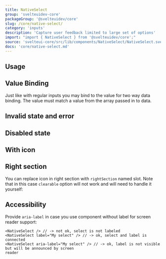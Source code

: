 ```yaml
---
title: NativeSelect
group: 'svelteuidev-core'
packageGroup: '@svelteuidev/core'
slug: /core/native-select/
category: 'inputs'
description: 'Capture user feedback limited to large set of options'
import: "import { NativeSelect } from '@svelteuidev/core';"
source: 'svelteui-core/src/lib/components/NativeSelect/NativeSelect.svelte'
docs: 'core/native-select.md'
---
```


<script>
	import { Demo, NativeSelectDemos } from '@svelteuidev/demos';
  	import { Heading } from 'components';
</script>

<Heading />

## Usage

<Demo demo={NativeSelectDemos.configurator} />

## Value Binding

Just like with regular inputs you may bind to the value for two way data binding. The value must match a value from the array passed in to data.

<Demo demo={NativeSelectDemos.binding} />

## Invalid state and error

<Demo demo={NativeSelectDemos.error} />

## Disabled state

<Demo demo={NativeSelectDemos.disabled} />

## With icon

<Demo demo={NativeSelectDemos.icon} />

## Right section

You can replace icon in right section with `rightSection` named slot. Note that in this case `clearable` option will not work and will need to handle it yourself:

<Demo demo={NativeSelectDemos.section} />

## Accessibility

Provide `aria-label` in case you use component without label for screen reader support:

```svelte
<NativeSelect /> // -> not ok, select is not labeled
<NativeSelect label="My select" /> // -> ok, select and label is connected
<NativeSelect aria-label="My select" /> // -> ok, label is not visible but will be announced by screen
reader
```
